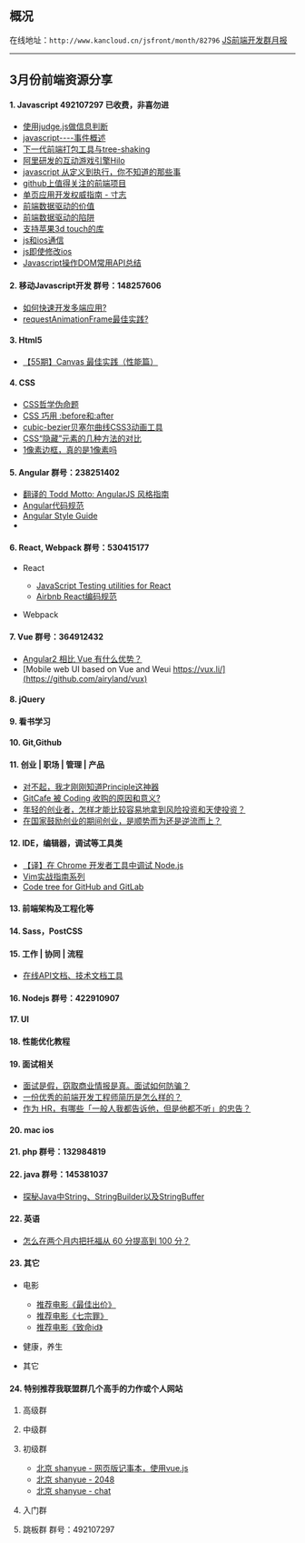 ## 概况

在线地址：`http://www.kancloud.cn/jsfront/month/82796` [JS前端开发群月报](http://www.kancloud.cn/jsfront/month/82796)

---

## 3月份前端资源分享
#### 1. Javascript 492107297 已收费，非喜勿进
- [使用judge.js做信息判断](https://segmentfault.com/a/1190000004493157)
- [javascript----事件概述](https://segmentfault.com/a/1190000004430888)
- [下一代前端打包工具与tree-shaking](https://ouvens.github.io/frontend-build/2016/01/20/next-generation-js-module-bunlder.html)
- [阿里研发的互动游戏引擎Hilo](http://hiloteam.github.io/)
- [javascript 从定义到执行，你不知道的那些事](http://web.jobbole.com/85192/)
- [github上值得关注的前端项目](https://github.com/RubyLouvre/newland/issues/6)
- [单页应用开发权威指南 - 寸志](http://island205.github.io/Single-Page-App-Break/index.html)
- [前端数据驱动的价值](http://tangguangyao.github.io/2016/01/30/%E5%89%8D%E7%AB%AF%E6%95%B0%E6%8D%AE%E9%A9%B1%E5%8A%A8%E7%9A%84%E4%BB%B7%E5%80%BC/)
- [前端数据驱动的陷阱](http://tangguangyao.github.io/2016/02/17/%E5%89%8D%E7%AB%AF%E6%95%B0%E6%8D%AE%E9%A9%B1%E5%8A%A8%E7%9A%84%E9%99%B7%E9%98%B1/)
- [支持苹果3d touch的库](http://pressurejs.com/)
- [js和ios通信](https://github.com/marcuswestin/WebViewJavascriptBridge)
- [js即使修改ios](https://github.com/bang590/JSPatch)
- [Javascript操作DOM常用API总结](http://luopq.com/2015/11/30/javascript-dom/)

#### 2. 移动Javascript开发 群号：148257606
- [如何快速开发多端应用?](https://www.zhihu.com/question/39875075)
- [requestAnimationFrame最佳实践?](http://www.ghugo.com/requestanimationframe-best-practice/)

#### 3. Html5
- [【55期】Canvas 最佳实践（性能篇）](http://mp.weixin.qq.com/s?__biz=MzA5Njc3Njk5NA==&mid=402644145&idx=1&sn=741469b392290140257accce2e4a2aca#rd&location=35)

#### 4. CSS
- [CSS哲学伪命题](https://segmentfault.com/a/1190000004494678)
- [CSS 巧用 :before和:after](http://www.cnblogs.com/ys-ys/p/5092760.html)
- [cubic-bezier贝塞尔曲线CSS3动画工具](http://www.xuanfengge.com/cubic-bezier-bezier-css3-animation-tools.html)
- [CSS“隐藏”元素的几种方法的对比](http://luopq.com/2016/02/15/css-tricks-of-hide-element/)
- [1像素边框，真的是1像素吗](http://www.zystudios.cn/blog/post/79.Shtml)

#### 5. Angular 群号：238251402
- [翻译的 Todd Motto: AngularJS 风格指南](https://cnodejs.org/topic/5539addb63b7692e48bbb69a)
- [Angular代码规范](http://www.reqianduan.com/1722.html)
- [Angular Style Guide](https://github.com/johnpapa/angular-styleguide#controllers)
- []()

#### 6. React, Webpack 群号：530415177
- React
    - [JavaScript Testing utilities for React](https://medium.com/airbnb-engineering/enzyme-javascript-testing-utilities-for-react-a417e5e5090f#.9eg0e52nt)
    - [Airbnb React编码规范](http://zhuanlan.zhihu.com/FrontendMagazine/20616464)

- Webpack

#### 7. Vue 群号：364912432
- [Angular2 相比 Vue 有什么优势？](https://www.zhihu.com/question/40975678/answer/89139701)
- [Mobile web UI based on Vue and Weui https://vux.li/](https://github.com/airyland/vux)

#### 8. jQuery

#### 9. 看书学习

#### 10. Git,Github

#### 11. 创业 | 职场 | 管理 | 产品
- [对不起，我才刚刚知道Principle这神器](http://zhuanlan.zhihu.com/zhezhexiong/20420136)
- [GitCafe 被 Coding 收购的原因和意义?](https://www.zhihu.com/question/40942874)
- [年轻的创业者，怎样才能比较容易地拿到风险投资和天使投资？](https://www.zhihu.com/question/19641135)
- [在国家鼓励创业的期间创业，是顺势而为还是逆流而上？](https://www.zhihu.com/question/40876661)

#### 12. IDE，编辑器，调试等工具类
- [【译】在 Chrome 开发者工具中调试 Node.js](http://gold.xitu.io/entry/56d3cfea6be3ff005c5f9b89)
- [Vim实战指南系列](https://segmentfault.com/u/csprojectedu/articles)
- [Code tree for GitHub and GitLab](https://chrome.google.com/webstore/detail/octotree/bkhaagjahfmjljalopjnoealnfndnagc)

#### 13. 前端架构及工程化等

#### 14. Sass，PostCSS

#### 15. 工作 | 协同 | 流程
- [在线API文档、技术文档工具](https://github.com/star7th/showdoc)

#### 16. Nodejs 群号：422910907

#### 17. UI

#### 18. 性能优化教程


#### 19. 面试相关
- [面试是假，窃取商业情报是真。面试如何防骗？](http://toutiao.com/i6257073688080810498/)
- [一份优秀的前端开发工程师简历是怎么样的？](https://www.zhihu.com/question/23150301)
- [作为 HR，有哪些「一般人我都告诉他，但是他都不听」的忠告？](https://www.zhihu.com/question/34666456/answer/73032769)

#### 20. mac ios

#### 21. php 群号：132984819

#### 22. java 群号：145381037
- [探秘Java中String、StringBuilder以及StringBuffer](http://www.importnew.com/18167.html)

#### 22. 英语
- [怎么在两个月内把托福从 60 分提高到 100 分？](https://www.zhihu.com/question/28059762)

#### 23. 其它
- 电影

    - [推荐电影《最佳出价》](https://movie.douban.com/subject/7059671/)
    - [推荐电影《七宗罪》](https://movie.douban.com/subject/1292223/)
    - [推荐电影《致命id》](https://movie.douban.com/subject/1297192/?source=new_aladdin)

- 健康，养生


- 其它


#### 24. 特别推荐我联盟群几个高手的力作或个人网站

1. 高级群
2. 中级群
3. 初级群

    - [北京 shanyue - 网页版记事本，使用vue.js](https://github.com/shfshanyue/notebook)
    - [北京 shanyue - 2048](http://tiankui.avosapps.com/2048)
    - [北京 shanyue - chat](http://chater.avosapps.com/chat)

4. 入门群
5. 跳板群 群号：492107297
